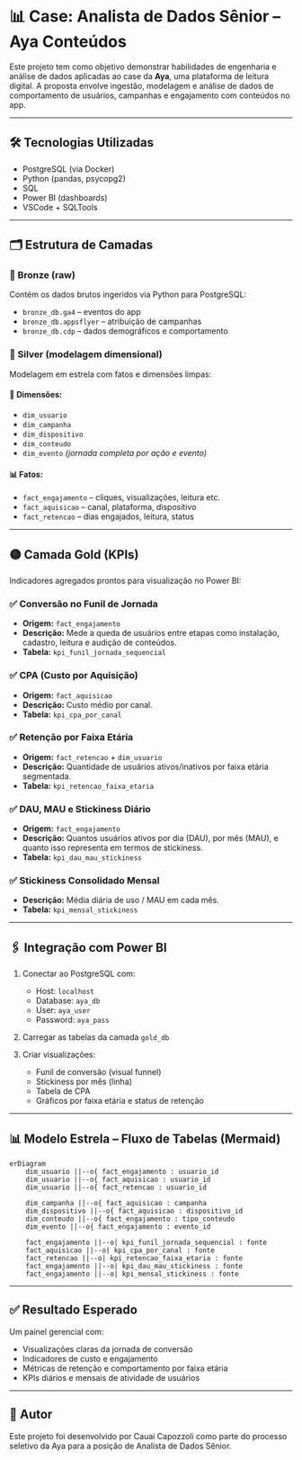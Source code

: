 # 📊 Case: Analista de Dados Sênior – Aya Conteúdos

Este projeto tem como objetivo demonstrar habilidades de engenharia e análise de dados aplicadas ao case da **Aya**, uma plataforma de leitura digital. A proposta envolve ingestão, modelagem e análise de dados de comportamento de usuários, campanhas e engajamento com conteúdos no app.

---

## 🛠️ Tecnologias Utilizadas

- PostgreSQL (via Docker)
- Python (pandas, psycopg2)
- SQL
- Power BI (dashboards)
- VSCode + SQLTools

---

## 🗂️ Estrutura de Camadas

### 🔸 Bronze (raw)
Contém os dados brutos ingeridos via Python para PostgreSQL:
- `bronze_db.ga4` – eventos do app
- `bronze_db.appsflyer` – atribuição de campanhas
- `bronze_db.cdp` – dados demográficos e comportamento

### 🔸 Silver (modelagem dimensional)
Modelagem em estrela com fatos e dimensões limpas:
#### 🧩 Dimensões:
- `dim_usuario`
- `dim_campanha`
- `dim_dispositivo`
- `dim_conteudo`
- `dim_evento` *(jornada completa por ação e evento)*

#### 📊 Fatos:
- `fact_engajamento` – cliques, visualizações, leitura etc.
- `fact_aquisicao` – canal, plataforma, dispositivo
- `fact_retencao` – dias engajados, leitura, status

---

## 🟡 Camada Gold (KPIs)

Indicadores agregados prontos para visualização no Power BI:

### ✅ Conversão no Funil de Jornada
- **Origem:** `fact_engajamento`
- **Descrição:** Mede a queda de usuários entre etapas como instalação, cadastro, leitura e audição de conteúdos.
- **Tabela:** `kpi_funil_jornada_sequencial`

### ✅ CPA (Custo por Aquisição)
- **Origem:** `fact_aquisicao`
- **Descrição:** Custo médio por canal.
- **Tabela:** `kpi_cpa_por_canal`

### ✅ Retenção por Faixa Etária
- **Origem:** `fact_retencao` + `dim_usuario`
- **Descrição:** Quantidade de usuários ativos/inativos por faixa etária segmentada.
- **Tabela:** `kpi_retencao_faixa_etaria`

### ✅ DAU, MAU e Stickiness Diário
- **Origem:** `fact_engajamento`
- **Descrição:** Quantos usuários ativos por dia (DAU), por mês (MAU), e quanto isso representa em termos de stickiness.
- **Tabela:** `kpi_dau_mau_stickiness`

### ✅ Stickiness Consolidado Mensal
- **Descrição:** Média diária de uso / MAU em cada mês.
- **Tabela:** `kpi_mensal_stickiness`

---

## 🖇️ Integração com Power BI

1. Conectar ao PostgreSQL com:
   - Host: `localhost`
   - Database: `aya_db`
   - User: `aya_user`
   - Password: `aya_pass`

2. Carregar as tabelas da camada `gold_db`

3. Criar visualizações:
   - Funil de conversão (visual funnel)
   - Stickiness por mês (linha)
   - Tabela de CPA
   - Gráficos por faixa etária e status de retenção

---

## 📊 Modelo Estrela – Fluxo de Tabelas (Mermaid)

```mermaid
erDiagram
    dim_usuario ||--o{ fact_engajamento : usuario_id
    dim_usuario ||--o{ fact_aquisicao : usuario_id
    dim_usuario ||--o{ fact_retencao : usuario_id

    dim_campanha ||--o{ fact_aquisicao : campanha
    dim_dispositivo ||--o{ fact_aquisicao : dispositivo_id
    dim_conteudo ||--o{ fact_engajamento : tipo_conteudo
    dim_evento ||--o{ fact_engajamento : evento_id

    fact_engajamento ||--o| kpi_funil_jornada_sequencial : fonte
    fact_aquisicao ||--o| kpi_cpa_por_canal : fonte
    fact_retencao ||--o| kpi_retencao_faixa_etaria : fonte
    fact_engajamento ||--o| kpi_dau_mau_stickiness : fonte
    fact_engajamento ||--o| kpi_mensal_stickiness : fonte
```

---

## ✅ Resultado Esperado

Um painel gerencial com:
- Visualizações claras da jornada de conversão
- Indicadores de custo e engajamento
- Métricas de retenção e comportamento por faixa etária
- KPIs diários e mensais de atividade de usuários

---

## 📌 Autor
Este projeto foi desenvolvido por Cauai Capozzoli como parte do processo seletivo da Aya para a posição de Analista de Dados Sênior.

